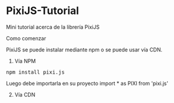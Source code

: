 # PixiJS-Tutorial
Mini tutorial acerca de la librería PixiJS

Como comenzar

PixiJS se puede instalar mediante npm o se puede usar vía CDN.

1. Vía NPM 
<pre>npm install pixi.js</pre>
Luego debe importarla en su proyecto 
import * as PIXI from 'pixi.js'

2. Vía CDN
<script src="https://cdnjs.cloudflare.com/ajax/libs/pixi.js/5.1.3/pixi.min.js"></script>

